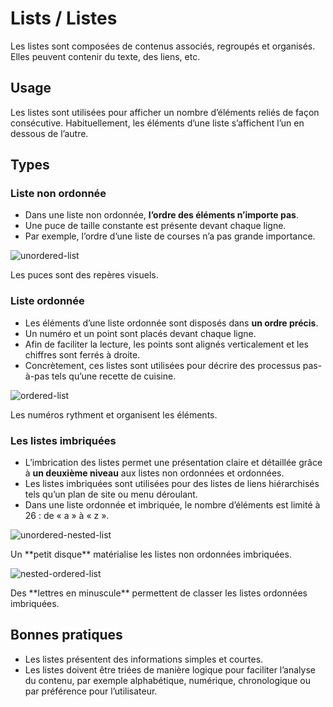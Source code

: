 # Lists / Listes

Les listes sont composées de contenus associés, regroupés et organisés. Elles peuvent contenir du texte, des liens, etc.


## Usage

Les listes sont utilisées pour afficher un nombre d’éléments reliés de façon consécutive. Habituellement, les éléments d’une liste s’affichent l’un en dessous de l’autre.


## Types

### Liste non ordonnée

- Dans une liste non ordonnée, **l’ordre des éléments n’importe pas**.
- Une puce de taille constante est présente devant chaque ligne.
- Par exemple, l’ordre d’une liste de courses n’a pas grande importance.


![unordered-list](components/COMPONENTS/Text/Lists/design/unordered-list.png)
<p class="legende margin-top-neg">Les puces sont des repères visuels.</p>


### Liste ordonnée

- Les éléments d’une liste ordonnée sont disposés dans **un ordre précis**.
- Un numéro et un point sont placés devant chaque ligne.
- Afin de faciliter la lecture, les points sont alignés verticalement et les chiffres sont ferrés à droite.
- Concrètement, ces listes sont utilisées pour décrire des processus pas-à-pas tels qu’une recette de cuisine.

![ordered-list](components/COMPONENTS/Text/Lists/design/ordered-list.png)
<p class="legende margin-top-neg">Les numéros rythment et organisent les éléments.</p>

### Les listes imbriquées

- L’imbrication des listes permet une présentation claire et détaillée grâce à **un deuxième niveau** aux listes non ordonnées et ordonnées.
- Les listes imbriquées sont utilisées pour des listes de liens hiérarchisés tels qu’un plan de site ou menu déroulant.
- Dans une liste ordonnée et imbriquée, le nombre d’éléments est limité à 26&nbsp;: de «&nbsp;a&nbsp;» à «&nbsp;z&nbsp;».

![unordered-nested-list](components/COMPONENTS/Text/Lists/design/unordered-nested-list.png)
<p class="legende margin-top-neg">Un **petit disque** matérialise les listes non ordonnées imbriquées.</p>

![nested-ordered-list](components/COMPONENTS/Text/Lists/design/nested-ordered-list.png)
<p class="legende margin-top-neg">Des **lettres en minuscule** permettent de classer les listes ordonnées imbriquées.</p>

## Bonnes pratiques
- Les listes présentent des informations simples et courtes.
- Les listes doivent être triées de manière logique pour faciliter l’analyse du contenu, par exemple alphabétique, numérique, chronologique ou par préférence pour l’utilisateur.
